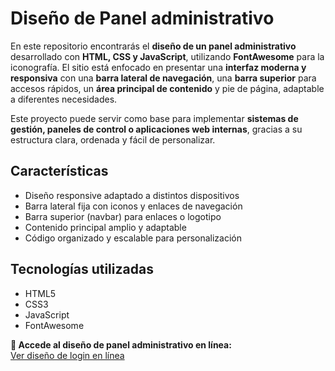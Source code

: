 # Diseño de Panel administrativo

En este repositorio encontrarás el **diseño de un panel administrativo** desarrollado con **HTML, CSS y JavaScript**, utilizando **FontAwesome** para la iconografía.
El sitio está enfocado en presentar una **interfaz moderna y responsiva** con una **barra lateral de navegación**, una **barra superior** para accesos rápidos, un **área principal de contenido** y pie de página, adaptable a diferentes necesidades.

Este proyecto puede servir como base para implementar **sistemas de gestión, paneles de control o aplicaciones web internas**, gracias a su estructura clara, ordenada y fácil de personalizar.

## Características
-  Diseño responsive adaptado a distintos dispositivos
- Barra lateral fija con iconos y enlaces de navegación
- Barra superior (navbar) para enlaces o logotipo
- Contenido principal amplio y adaptable
- Código organizado y escalable para personalización

## Tecnologías utilizadas
- HTML5
- CSS3
- JavaScript
- FontAwesome

**🔗 Accede al diseño de panel administrativo en línea:**  
[Ver diseño de login en línea](https://maycolcruzfern.github.io/administrative-panel-one/)